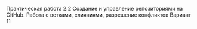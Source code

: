 Практическая работа 2.2 Создание и управление репозиториями на
GitHub. Работа с ветками, слияниями, разрешение конфликтов
Вариант 11
